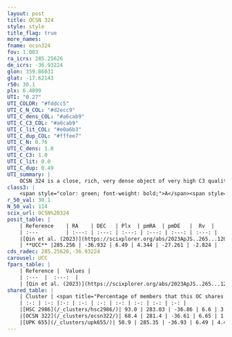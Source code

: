 ```yaml
---
layout: post
title: OCSN 324
style: style
title_flag: true
more_names: 
fname: ocsn324
fov: 1.003
ra_icrs: 285.25626
de_icrs: -36.93224
glon: 359.86031
glat: -17.62143
r50: 30.1
plx: 6.4899
UTI: "0.27"
UTI_COLOR: "#fddcc5"
UTI_C_N_COL: "#d2ecc9"
UTI_C_dens_COL: "#a6cab9"
UTI_C_C3_COL: "#a6cab9"
UTI_C_lit_COL: "#e0a6b3"
UTI_C_dup_COL: "#fffee7"
UTI_C_N: 0.76
UTI_C_dens: 1.0
UTI_C_C3: 1.0
UTI_C_lit: 0.0
UTI_C_dup: 0.49
UTI_summary: |
    OCSN 324 is a close, rich, very dense object of very high C3 quality. It was recently reported in the literature.<br><br><span style="color: #99180f; font-weight: bold;">Warning: </span>This is possibly a duplicated object, which shares a significant percentage of members with at least one previously reported entry, and a significant percentage with at least one entry reported in the same catalogue.
class3: |
    <span style="color: green; font-weight: bold;">A</span><span style="color: green; font-weight: bold;">A</span>
r_50_val: 30.1
N_50_val: 114
scix_url: OCSN%20324
posit_table: |
    | Reference    | RA    | DEC   | Plx  | pmRA  | pmDE   |  Rv  |
    | :---         | :---: | :---: | :---: | :---: | :---: | :---: |
    |[Qin et al. (2023)](https://scixplorer.org/abs/2023ApJS..265...12Q) | 285.39 | -36.95 | 6.5 | 4.53 | -27.36 | -4.32 |
    | **UCC** |285.256 | -36.932 | 6.49 | 4.344 | -27.261 | -2.824 | 
cds_radec: 285.25626,-36.93224
carousel: UCC
fpars_table: |
    | Reference |  Values |
    | :---  |  :---:  |
    | [Qin et al. (2023)](https://scixplorer.org/abs/2023ApJS..265...12Q) | `E(B-V)=0.1, m-M=6.2, logt=6.95` |
shared_table: |
    | Cluster | <span title="Percentage of members that this OC shares with the ones listed">%</span>   | RA   | DEC   | Plx   | pmRA  | pmDE  | Rv | UTI |
    | :-: | :-: |:-: | :-: | :-: | :-: | :-: | :-: | :-: |
    |[HSC 2986](/_clusters/hsc2986/)| 93.0 | 283.03 | -36.86 | 6.6 | 3.1 | -27.52 | -2.65 |0.08 |
    |[OCSN 322](/_clusters/ocsn322/)| 68.4 | 281.4 | -36.61 | 6.65 | 1.58 | -27.55 | -3.06 |0.49 |
    |[UPK 655](/_clusters/upk655/)| 50.9 | 285.35 | -36.93 | 6.49 | 4.42 | -27.19 | -5.14 |0.61 |
---
```

